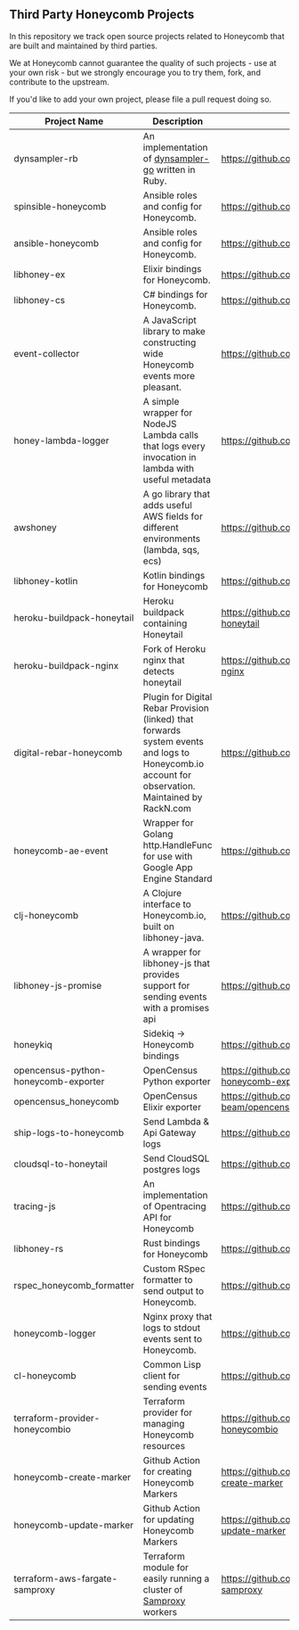 ## Third Party Honeycomb Projects

In this repository we track open source projects related to Honeycomb that are built and maintained by third parties.

We at Honeycomb cannot guarantee the quality of such projects - use at your own risk - but we strongly encourage you to try them, fork, and contribute to the upstream.

If you'd like to add your own project, please file a pull request doing so.

| Project Name | Description | Link |
| --- | --- | --- |
| dynsampler-rb |  An implementation of [dynsampler-go](https://github.com/honeycombio/dynsampler-go) written in Ruby. | https://github.com/travis-ci/dynsampler-rb |
| spinsible-honeycomb | Ansible roles and config for Honeycomb. | https://github.com/getspine/spinesible-honeycomb |
| ansible-honeycomb | Ansible roles and config for Honeycomb. | https://github.com/netlify/ansible-honeycomb |
| libhoney-ex | Elixir bindings for Honeycomb. | https://github.com/carwow/libhoney-ex |
| libhoney-cs | C# bindings for Honeycomb. | https://github.com/carlosalberto/libhoney-cs |
| event-collector | A JavaScript library to make constructing wide Honeycomb events more pleasant. | https://github.com/bitgenics/event-collector |
| honey-lambda-logger | A simple wrapper for NodeJS Lambda calls that logs every invocation in lambda with useful metadata | https://github.com/bitgenics/honey-lambda-logger |
| awshoney | A go library that adds useful AWS fields for different environments (lambda, sqs, ecs) | https://github.com/glassechidna/awshoney |
| libhoney-kotlin | Kotlin bindings for Honeycomb | https://github.com/imavroukakis/libhoney-kotlin |
| heroku-buildpack-honeytail | Heroku buildpack containing Honeytail | https://github.com/nomics-crypto/heroku-buildpack-honeytail |
| heroku-buildpack-nginx | Fork of Heroku nginx that detects honeytail | https://github.com/nomics-crypto/heroku-buildpack-nginx |
| digital-rebar-honeycomb | Plugin for Digital Rebar Provision (linked) that forwards system events and logs to Honeycomb.io account for observation.  Maintained by RackN.com | https://github.com/digitalrebar/provision |
| honeycomb-ae-event | Wrapper for Golang http.HandleFunc for use with Google App Engine Standard | https://github.com/seanhagen/honeycomb-ae-event |
| clj-honeycomb | A Clojure interface to Honeycomb.io, built on libhoney-java. | https://github.com/conormcd/clj-honeycomb |
| libhoney-js-promise | A wrapper for libhoney-js that provides support for sending events with a promises api | https://github.com/ericallam/libhoney-js-promise |
| honeykiq | Sidekiq → Honeycomb bindings | https://github.com/carwow/honeykiq |
| opencensus-python-honeycomb-exporter | OpenCensus Python exporter | https://github.com/codeboten/opencensus-python-honeycomb-exporter |
| opencensus_honeycomb | OpenCensus Elixir exporter | https://github.com/opencensus-beam/opencensus_honeycomb |
| ship-logs-to-honeycomb | Send Lambda & Api Gateway logs | https://github.com/solve-hq/ship-logs-to-honeycomb |
| cloudsql-to-honeytail | Send CloudSQL postgres logs | https://github.com/darklang/cloudsql-to-honeytail |
| tracing-js | An implementation of Opentracing API for Honeycomb | https://github.com/zeit/tracing-js/ |
| libhoney-rs | Rust bindings for Honeycomb | https://github.com/nlopes/libhoney-rust |
| rspec_honeycomb_formatter | Custom RSpec formatter to send output to Honeycomb. | https://github.com/puppetlabs/rspec_honeycomb_formatter |
| honeycomb-logger | Nginx proxy that logs to stdout events sent to Honeycomb. | https://github.com/darklang/honeycomb-logger |
| cl-honeycomb | Common Lisp client for sending events | https://github.com/franzinc/cl-honeycomb/ |
| terraform-provider-honeycombio | Terraform provider for managing Honeycomb resources | https://github.com/kvrhdn/terraform-provider-honeycombio 
| honeycomb-create-marker | Github Action for creating Honeycomb Markers | https://github.com/beauknowssoftware/honeycomb-create-marker
| honeycomb-update-marker | Github Action for updating Honeycomb Markers | https://github.com/beauknowssoftware/honeycomb-update-marker
| terraform-aws-fargate-samproxy | Terraform module for easily running a cluster of [Samproxy](https://github.com/honeycombio/samproxy) workers | https://github.com/Vlaaaaaaad/terraform-aws-fargate-samproxy
